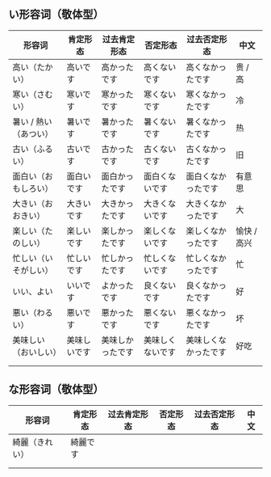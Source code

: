 

## い形容词（敬体型）

| 形容词                | 肯定形态     | 过去肯定形态     | 否定形态         | 过去否定形态         | 中文        |
| --------------------- | ------------ | ---------------- | ---------------- | -------------------- | ----------- |
| 高い（たかい）        | 高いです     | 高かったです     | 高くないです     | 高くなかったです     | 贵 / 高     |
| 寒い（さむい）        | 寒いです     | 寒かったです     | 寒くないです     | 寒くなかったです     | 冷          |
| 暑い / 熱い（あつい） | 暑いです     | 暑かったです     | 暑くないです     | 暑くなかったです     | 热          |
| 古い（ふるい）        | 古いです     | 古かったです     | 古くないです     | 古くなかったです     | 旧          |
| 面白い（おもしろい）  | 面白いです   | 面白かったです   | 面白くないです   | 面白くなかったです   | 有意思      |
| 大きい（おおきい）    | 大きいです   | 大きかったです   | 大きくないです   | 大きくなかったです   | 大          |
| 楽しい（たのしい）    | 楽しいです   | 楽しかったです   | 楽しくないです   | 楽しくなかったです   | 愉快 / 高兴 |
| 忙しい（いそがしい）  | 忙しいです   | 忙しかったです   | 忙しくないです   | 忙しくなかったです   | 忙          |
| いい、よい            | いいです     | よかったです     | 良くないです     | 良くなかったです     | 好          |
| 悪い（わるい）        | 悪いです     | 悪かったです     | 悪くないです     | 悪くなかったです     | 坏          |
| 美味しい（おいしい）  | 美味しいです | 美味しかったです | 美味しくないです | 美味しくなかったです | 好吃        |
|                       |              |                  |                  |                      |             |
|                       |              |                  |                  |                      |             |



## な形容词（敬体型）

| 形容词         | 肯定形态 | 过去肯定形态 | 否定形态 | 过去否定形态 | 中文 |
| -------------- | -------- | ------------ | -------- | ------------ | ---- |
| 綺麗（きれい） | 綺麗です |              |          |              |      |
|                |          |              |          |              |      |
|                |          |              |          |              |      |

